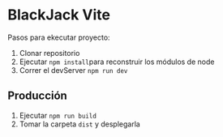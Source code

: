 # BlackJack Vite

Pasos para ekecutar proyecto:

1. Clonar repositorio
2. Ejecutar ```npm install```para reconstruir los módulos de node
3. Correr el devServer ```npm run dev``` 

## Producción

1. Ejecutar ```npm run build```
2. Tomar la carpeta ```dist``` y desplegarla